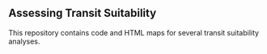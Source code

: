## Assessing Transit Suitability

This repository contains code and HTML maps for several transit suitability analyses.